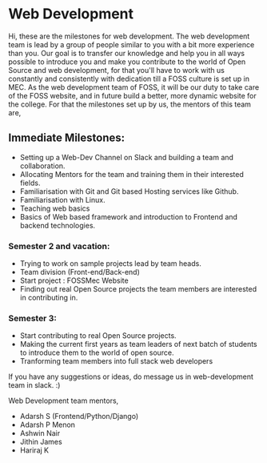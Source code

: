 # Web Development

Hi, these are the milestones for web development. The web development team is lead by a group of people similar to you with a bit more experience than you. Our goal is to transfer our knowledge and help you in all ways possible to introduce you and make you contribute to the world of Open Source and web development, for that you'll have to work with us constantly and consistently with dedication till a FOSS culture is set up in MEC. As the web development team of FOSS, it will be our duty to  take care of the FOSS website, and in future build a better, more dynamic website for the college. For that the milestones set up by us, the mentors of this team are, 

## Immediate Milestones:

* Setting up a Web-Dev Channel on Slack and building a team and collaboration.
* Allocating Mentors for the team and training them in their interested fields.
* Familiarisation with Git and Git based Hosting services like Github.
* Familiarisation with Linux.
* Teaching web basics
* Basics of Web based framework and introduction to Frontend and backend technologies.

### Semester 2 and vacation: 
* Trying to work on sample projects lead by team heads.
* Team division (Front-end/Back-end)
* Start project : FOSSMec Website
* Finding out real Open Source projects the team members are interested in contributing in.

### Semester 3: 
* Start contributing to real Open Source projects.
* Making the current first years as team leaders of next batch of students to introduce them to the world of open source.
* Tranforming team members into full stack web developers
 
If you have any suggestions or ideas, do message us in web-development team in slack. :)

Web Development team mentors, 

* Adarsh S (Frontend/Python/Django)
* Adarsh P Menon
* Ashwin Nair
* Jithin James
* Hariraj K
